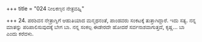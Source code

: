 +++
title = "024 ನೀಲಕಣ್ಠನ ನೇತ್ರವಹ್ನಿ"

+++
24. ಪರಶಿವನ ನೇತ್ರಾಗ್ನಿಗೆ ಆಹುತಿಯಾದ ಮನ್ಮಥನಂತೆ, ಪಾಂಡವರು ಸಂಕಟಕ್ಕೆ ತುತ್ತಾಗಿದ್ದಾರೆ. ಇದು ಸತ್ಯ. ನನ್ನ ಮಾತನ್ನು ಪರಿಪಾಲಿಸುವುದಕ್ಕೆ ಬೇಗ ಬಾ. ನನ್ನ ಸಂಕಲ್ಪ ಈಡೇರದೇ ಹೋದರೆ ಸರ್ವನಾಶವಾಗುತ್ತದೆ, ಕೃಷ್ಣ... ಬಾ ಎಂದು ಕರೆದಳು.